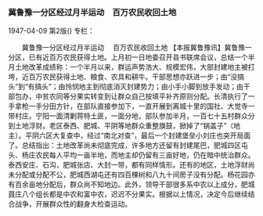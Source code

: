 ### 冀鲁豫一分区经过月半运动　百万农民收回土地

1947-04-09
第2版()
专栏：

　　冀鲁豫一分区经过月半运动
  　百万农民收回土地
    【本报冀鲁豫讯】冀鲁豫一分区，已有近百万农民获得土地。上月初一日地委召开县书联席会议，总结一个半月土地改革成绩称：一个半月以来，群运声势浩大、规模宏伟，大部封建地主被打垮，近百万农民获得土地、粮食、农具和耕牛。干部思想亦跃进一步；由“没搞头”到“有搞头”；由怜悯地主到彻底消灭封建势力；由小手小脚到放手发动；由干部包办，中贫农同等分果实转变到让群众自己按填平补齐原则分配。长清执行了一手拿枪一手分田方针，在部队直接参加下，一直开展到离城十里的国社、大觉寺一带村庄。宁阳一面清剿蒋特土匪，一面分地，部队参加半月，一百七十五村群众分到土地浮财。老区泰西、肥城、平阴等地群众重整旗鼓，掀掉了“锅盖子”（地主）。平阴六区大复查中，经过“南北对查”，最后一个封建堡垒小刘庄也突开局面了。总结指出：土地改革尚未彻底完成，许多地方还留有封建尾巴，肥城四区屯头、杨庄农民每人平均一亩半地，而地主却仍留有三亩好地，仍在暗中统治群众。泰西安庄、石沟，肥城张店、大封一带，都有同样情形。还有的地区，土地浮财尚未分配或分配不公，肥城西湖屯还有四百棵树和八九十间房子没有分配。杨花园亦有百余亩地分配后，群众尚不知地边。此外，领导干部很多系中农以上成分，肥城聂庄八个组长都是中农和富中农，迟迟不分果实。根据以上情况，决定今后继续结合战争，开展群众性的翻身大检查运动。
